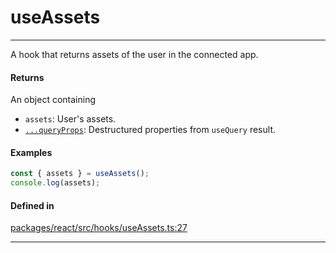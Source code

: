 # useAssets
---

A hook that returns assets of the user in the connected app.

#### Returns

An object containing
- `assets`: User's assets.
- [`...queryProps`](https://tanstack.com/query/latest/docs/framework/react/reference/useQuery): Destructured properties from `useQuery` result.

#### Examples

```ts
const { assets } = useAssets();
console.log(assets);
```

#### Defined in
[packages/react/src/hooks/useAssets.ts:27](https://github.com/fuellabs/fuel-connectors/blob/main/packages/react/src/hooks/useAssets.ts#L27)

___

